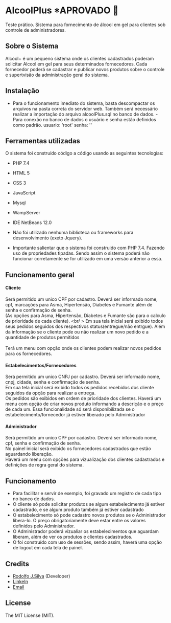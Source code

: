 # AlcoolPlus *APROVADO 🚀
Teste prático. Sistema para fornecimento de álcool em gel para clientes sob controle de administradores.

## Sobre o Sistema
Alcool+ é um pequeno sistema onde os clientes cadastrados poderam solicitar Alcool em gel para seus determinados fornecedores. 
Cada fornecedor poderá se cadastrar e publicar novos produtos sobre o controle e supertvisão da administração geral do sistema.

## Instalação
- Para o funcionamento imediato do sistema, basta descompactar os arquivos na pasta correta do servidor web.
Também será necessário realizar a importação do arquivo alcoolPlus.sql no banco de dados. 
-Para conexão no banco de dados o usuário e senha estão definidos como padrão.
usuario: 'root'
senha: ''

## Ferramentas utilizadas
O sistema foi construído código a código usando as seguintes tecnologias:
- PHP 7.4
- HTML 5
- CSS 3
- JavaScript
- Mysql
- WampServer
- IDE NetBeans 12.0
- Não foi utilizado nenhuma biblioteca ou frameworks para desenvolvimento (exeto Jquery). 

- Importante salientar que o sistema foi construido com PHP 7.4. Fazendo uso de propriedades tipadas.
Sendo assim o sistema poderá não funcionar corretamente se for utilizado em uma versão anterior a essa.

## Funcionamento geral
#### Cliente
Será permitido um unico CPF por cadastro. Deverá ser informado nome, cpf, marcações para Asma, Hipertensão, Diabetes e Fumante além de senha e confirmação de senha. <br />
(As opções para Asma, Hipertensão, Diabetes e Fumante são para o calculo de prioridade de cada cliente). <br/ >
Em sua tela inicial será exibido todos seus pedidos seguidos dos respectivos status(entregue/não entrgue). 
Além da informação se o cliente pode ou não realizar um novo pedido e a quantidade de produtos permitidos <br />  
Terá um menu com opção onde os clientes podem realizar novos pedidos para os fornecedores.

#### Estabelecimentos/Fornecedores
Será permitido um unico CNPJ por cadastro. Deverá ser informado nome, cnpj, cidade, senha e confirmação de senha. <br />
Em sua tela inicial será exibido todos os pedidos recebidos dos cliente seguidos da opção para realizar a entrega. <br />
Os pedidos são exibidos em ordem de prioridade dos clientes.
Haverá um menu com opção de criar novos produto informando a descrição e o preço de cada um. 
Essa funcionalidade só será disponibilizada se o estabelecimento/fornecedor já estiver liberado pelo Administrador 

#### Administrador
Será permitido um unico CPF por cadastro. Deverá ser informado nome, cpf, senha e confirmação de senha. <br />
No painel inicial será exibido os fornecedores cadastrados que estão aguardando liberação. <br />
Haverá um menu com opções para vizualização dos clientes cadastrados e definições de regra geral do sistema.

## Funcionamento
- Para facilitar e servir de exemplo, foi gravado um registro de cada tipo no banco de dados.
- O cliente só pode solicitar produtos se algum estabelecimento já estiver cadastrado, e se algum produto também já estiver cadastrado
- O estabelecimento só pode cadastro novos produtos se o Administrador libera-lo. O preço obrigatoriamente deve estar entre os valores definidos pelo Administrador.
- O Administrador poderá vizualiar os estabelecimentos que aguardam liberam, além de ver os produtos e clientes cadastrados.
- O foi construído com uso de sessões, sendo assim, haverá uma opção de logout em cada tela de painel.

## Credits

- [Rodolfo J.Silva](https://github.com/lrodolfol) (Developer)
- [LinkeIn](https://www.linkedin.com/in/rodolfoj-silva/)
- [Email](rodolfo0ti@gmail.com)

## License
The MIT License (MIT).
